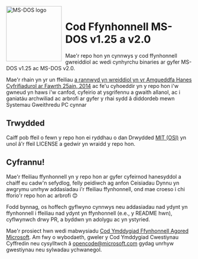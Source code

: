 <img width="150" height="150" align="left" style="float: left; margin: 0 10px 0 0;" alt="MS-DOS logo" src="https://github.com/Microsoft/MS-DOS/blob/master/msdos-logo.png">   

# Cod Ffynhonnell MS-DOS v1.25 a v2.0

Mae'r repo hon yn cynnwys y cod ffynhonnell gwreiddiol ac wedi cynhyrchu binaries ar gyfer MS-DOS v1.25 ac MS-DOS v2.0.

Mae'r rhain yn yr un ffeiliau [a rannwyd yn wreiddiol yn yr Amgueddfa Hanes Cyfrifiadurol ar Fawrth 25ain, 2014](http://www.computerhistory.org/atchm/microsoft-ms-dos-early-source-code/) ac fe'u cyhoeddir yn y repo hon i'w gwneud yn haws i'w canfod, cyfeirio at ysgrifennu a gwaith allanol, ac i ganiatáu archwiliad ac arbrofi ar gyfer y rhai sydd â diddordeb mewn Systemau Gweithredu PC cynnar

## Trwydded
Caiff pob ffeil o fewn y repo hon ei ryddhau o dan Drwydded [MIT (OSI)](https://en.wikipedia.org/wiki/MIT_License) yn unol â'r ffeil LICENSE a gedwir yn wraidd y repo hon.

## Cyfrannu!
Mae'r ffeiliau ffynhonnell yn y repo hon ar gyfer cyfeirnod hanesyddol a chaiff eu cadw'n sefydlog, felly peidiwch ag anfon Ceisiadau Dynnu yn awgrymu unrhyw addasiadau i'r ffeiliau ffynhonnell, ond mae croeso i chi fforio'r repo hon ac arbrofi 😊

Fodd bynnag, os hoffech gyflwyno cynnwys neu addasiadau nad ydynt yn ffynhonnell i ffeiliau nad ydynt yn ffynhonnell (e.e., y README hwn), cyflwynwch drwy PR, a byddwn yn adolygu ac yn ystyried.

Mae'r prosiect hwn wedi mabwysiadu [Cod Ymddygiad Ffynhonnell Agored Microsoft](https://opensource.microsoft.com/codeofconduct/). Am fwy o wybodaeth, gweler y Cod Ymddygiad Cwestiynau Cyffredin neu cysylltwch â opencode@microsoft.com gydag unrhyw gwestiynau neu sylwadau ychwanegol.
